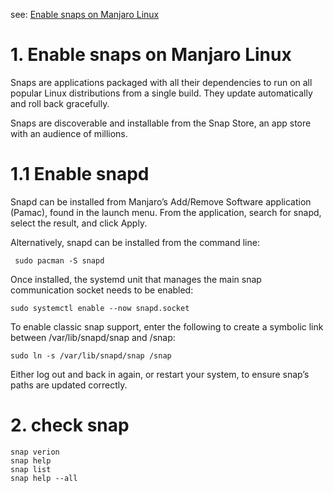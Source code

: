 see:  [Enable snaps on Manjaro Linux]( https://snapcraft.io/install/indicator-sensors/manjaro)

# 1. Enable snaps on Manjaro Linux

Snaps are applications packaged with all their dependencies to run on all popular Linux distributions from a single build. They update automatically and roll back gracefully.  

Snaps are discoverable and installable from the Snap Store, an app store with an audience of millions.  

# 1.1 Enable snapd

Snapd can be installed from Manjaro’s Add/Remove Software application (Pamac), found in the launch menu. From the application, search for snapd, select the result, and click Apply.  

Alternatively, snapd can be installed from the command line:  

     sudo pacman -S snapd

Once installed, the systemd unit that manages the main snap communication socket needs to be enabled:  

    sudo systemctl enable --now snapd.socket

To enable classic snap support, enter the following to create a symbolic link between /var/lib/snapd/snap and /snap:    
    
    sudo ln -s /var/lib/snapd/snap /snap

Either log out and back in again, or restart your system, to ensure snap’s paths are updated correctly.  

# 2. check snap
    snap verion
    snap help
    snap list
    snap help --all
    
